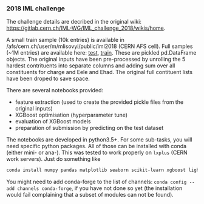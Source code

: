 ### 2018 IML challenge 

The challenge details are decribed in the original wiki: https://gitlab.cern.ch/IML-WG/IML_challenge_2018/wikis/home. 

A small train sample (10k entries) is available in /afs/cern.ch/user/m/mlisovyi/public/iml2018 (CERN AFS cell).
Full samples (~1M entries) are available here: [test](https://cernbox.cern.ch/index.php/s/ODYoAXRfxU6N8U9), 
[train](https://cernbox.cern.ch/index.php/s/EYKKvatjv3XkoR4/download). These are pickled pd.DataFrame objects. The original inputs have been pre-processed by unrolling the 5 hardest contrituents into separate columns and adding sum over all constituents for charge and Eele and Ehad. The original full contituent lists have been droped to save space. 

There are several notebooks provided: 
  * feature extraction (used to create the provided pickle files from the original inputs)
  * XGBoost optimisation (hyperparameter tune)
  * evaluation of XGBoost models
  * preparation of submission by predicting on the test dataset

The notebooks are developed in python3.5+. 
For some sub-tasks, you will need specific python packages. 
All of those can be installed with conda (either mini- or ana-).
This was tested to work properly on `lxplus` (CERN work servers).
Just do something like
```bash
conda install numpy pandas matplotlib seaborn scikit-learn xgboost lightgbm
```
You might need to add conda-forge to the list of channels: `conda config --add channels conda-forge`,
if you have not done so yet (the installation would fail complaining that a subset of modules can not be found).
